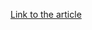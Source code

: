 [Link to the article](https://english.ncsc.nl/latest/news/2021/june/25/domains-used-by-flubot-malware-now-known)

